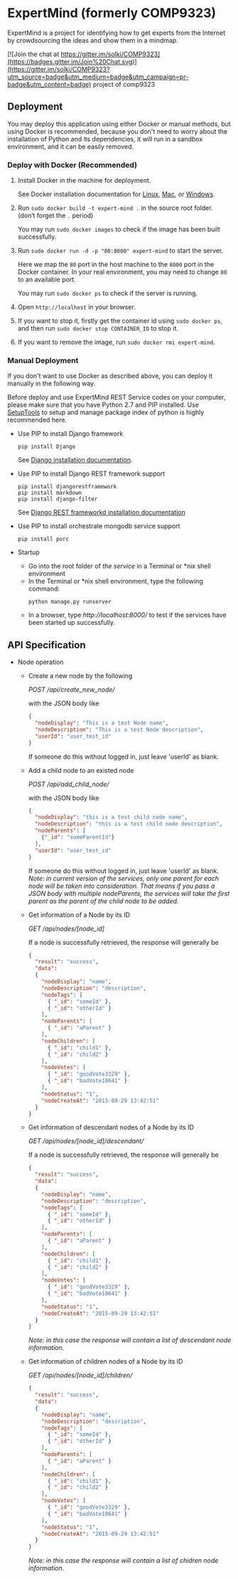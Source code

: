 # ExpertMind (formerly COMP9323)  

ExpertMind is a project for identifying how to get experts from the Internet by crowdsourcing the ideas and show them in a mindmap.  

[![Join the chat at https://gitter.im/solki/COMP9323](https://badges.gitter.im/Join%20Chat.svg)](https://gitter.im/solki/COMP9323?utm_source=badge&utm_medium=badge&utm_campaign=pr-badge&utm_content=badge)
project of comp9323

## Deployment

You may deploy this application using either Docker or manual methods, but using Docker is recommended, because you don't need to worry about the installation of Python and its dependencies, it will run in a sandbox environment, and it can be easily removed.

### Deploy with Docker (Recommended)

1. Install Docker in the machine for deployment.

   See Docker installation documentation for [Linux](https://docs.docker.com/linux/started/), [Mac](https://docs.docker.com/mac/started), or [Windows](https://docs.docker.com/windows/started).

2. Run `sudo docker build -t expert-mind .` in the source root folder. (don’t forget the `.` period)

   You may run `sudo docker images` to check if the image has been built successfully.

3. Run `sudo docker run -d -p "80:8000" expert-mind` to start the server.

   Here we map the `80` port in the host machine to the `8000` port in the Docker container. In your real environment, you may need to change `80` to an available port.

   You may run `sudo docker ps` to check if the server is running.

4. Open `http://localhost` in your browser.

5. If you want to stop it, firstly get the container id using `sudo docker ps`, and then run `sudo docker stop CONTAINER_ID` to stop it.

6. If you want to remove the image, run `sudo docker rmi expert-mind`.


### Manual Deployment

If you don't want to use Docker as described above, you can deploy it manually in the following way.

Before deploy and use ExpertMind REST Service codes on your computer, please make sure that you have Python 2.7 and PIP installed. Use [SetupTools](https://pypi.python.org/pypi/setuptools) to setup and manage package index of python is highly recommended here.

  - Use PIP to install Django framework

      ```shell
      pip install Django
      ```

      See [Django installation documentation](https://docs.djangoproject.com/en/1.8/topics/install/#installing-official-release).
  - Use PIP to install Django REST framework support  
      ```shell
      pip install djangorestframework
      pip install markdown
      pip install django-filter
      ```
      See [Django REST frameworkd installation documentation](http://www.django-rest-framework.org/#installation)


  - Use PIP to install orchestrate mongodb service support  
      ```shell
      pip install porc
      ```
  - Startup
      - Go into the root folder of *the service* in a Terminal or &#42;nix shell environment
      - In the Terminal or &#42;nix shell environment, type the following command:
          ```shell
          python manage.py runserver
          ```
      - In a browser, type *http://localhost:8000/* to test if the services have been started up successfully.

## API Specification

  - Node operation
    - Create a new node by the following

      *POST /api/create_new_node/*

      with the JSON body like
      ```json
      {
        "nodeDisplay": "This is a test Node name",
        "nodeDescription": "This is a test Node description",
        "userId": "user_test_id"
      }
      ```
      If someone do this without logged in, just leave 'userId' as blank.

    - Add a child node to an existed node  

      *POST /api/add_child_node/*

      with the JSON body like
      ```json
      {
        "nodeDisplay": "this is a test child node name",
        "nodeDescription": "this is a test child node description",
        "nodeParents": [
          {"_id": "someParentId"}
        ],
        "userId": "user_test_id"
      }
      ```
      If someone do this without logged in, just leave 'userId' as blank.
      *Note: in current version of the services, only one parent for each node will be taken into consideration. That means if you pass a JSON body with multiple nodeParents, the services will take the first parent as the parent of the child node to be added.*

    - Get information of a Node by its ID

      *GET /api/nodes/[node_id]*

      If a node is successfully retrieved, the response will generally be
      ```json
      {
        "result": "success",
        "data":
        {
          "nodeDisplay": "name",
          "nodeDescription": "description",
          "nodeTags": [
            { "_id": "someId" },
            { "_id": "otherId" }
          ],
          "nodeParents": [
            { "_id": "aParent" }
          ],
          "nodeChildren": [
            { "_id": "child1" },
            { "_id": "child2" }
          ],
          "nodeVotes": [
            { "_id": "goodVote3329" },
            { "_id": "badVote10641" }
          ],
          "nodeStatus": "1",
          "nodeCreateAt": "2015-09-29 13:42:51"
        }
      }
      ```

    - Get information of descendant nodes of a Node by its ID  

      *GET /api/nodes/[node_id]/descendant/*

      If a node is successfully retrieved, the response will generally be

      ```json
      {
        "result": "success",
        "data":
        {
          "nodeDisplay": "name",
          "nodeDescription": "description",
          "nodeTags": [
            { "_id": "someId" },
            { "_id": "otherId" }
          ],
          "nodeParents": [
            { "_id": "aParent" }
          ],
          "nodeChildren": [
            { "_id": "child1" },
            { "_id": "child2" }
          ],
          "nodeVotes": [
            { "_id": "goodVote3329" },
            { "_id": "badVote10641" }
          ],
          "nodeStatus": "1",
          "nodeCreateAt": "2015-09-29 13:42:51"
        }
      }
      ```
      *Note: in this case the response will contain a list of descendant node information.*

    - Get information of children nodes of a Node by its ID

      *GET /api/nodes/[node_id]/children/*

      ```json
      {
        "result": "success",
        "data":
        {
          "nodeDisplay": "name",
          "nodeDescription": "description",
          "nodeTags": [
            { "_id": "someId" },
            { "_id": "otherId" }
          ],
          "nodeParents": [
            { "_id": "aParent" }
          ],
          "nodeChildren": [
            { "_id": "child1" },
            { "_id": "child2" }
          ],
          "nodeVotes": [
            { "_id": "goodVote3329" },
            { "_id": "badVote10641" }
          ],
          "nodeStatus": "1",
          "nodeCreateAt": "2015-09-29 13:42:51"
        }
      }
      ```
      *Note: in this case the response will contain a list of chidren node information.*
